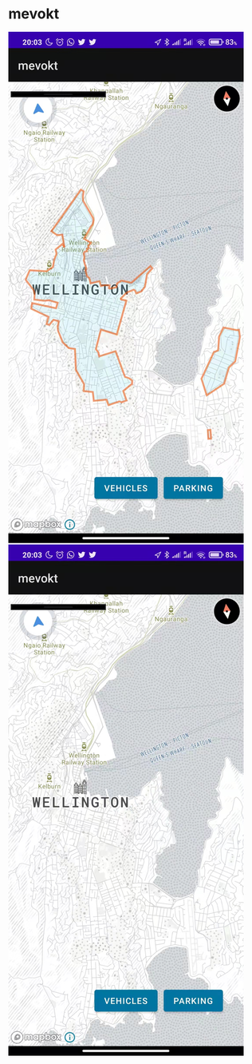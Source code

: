 # mevokt
![sceen1](https://github.com/MiLLeRRain/mevokt/blob/master/app/823216271.jpg)
![sceen3](https://github.com/MiLLeRRain/mevokt/blob/master/app/1982938162.jpg)
